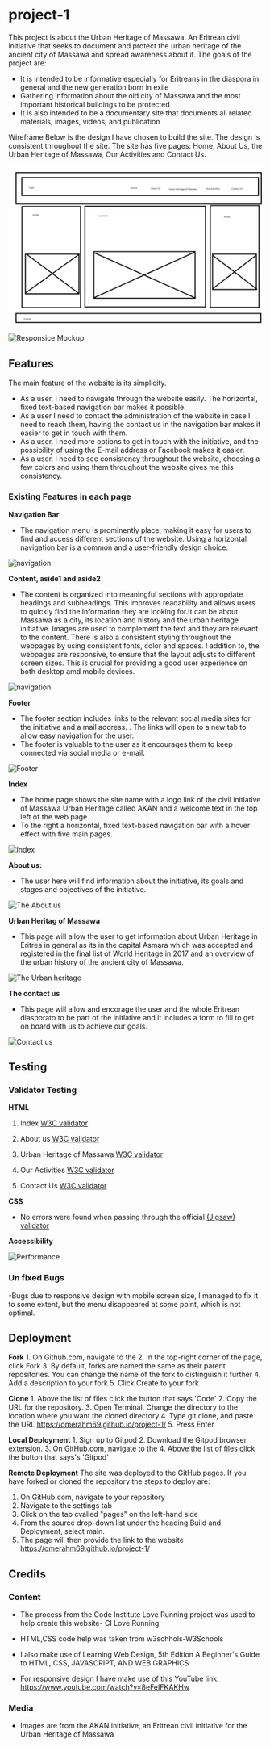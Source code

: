 # project-1
This project is about the Urban Heritage of Massawa. An Eritrean civil initiative that seeks to document and protect the urban heritage of the ancient city of Massawa and spread awareness about it.
The goals of the project are:
- It is intended to be informative especially for Eritreans in the diaspora in general and the new generation born in exile
- Gathering information about the old city of Massawa and the most important historical buildings to be protected
- It is also intended to be a documentary site that documents all related materials, images, videos, and publication

Wireframe Below is the design I have chosen to build the site. The design is consistent throughout the site. The site has five pages: Home, About Us, the Urban Heritage of Massawa, Our Activities and Contact Us.


![Wireframe](https://github.com/omerahm69/project-1/blob/main/assets/images/Webdesign.png)

![Responsice Mockup](https://github.com/omerahm69/project-1/blob/main/assets/images/Sk%C3%A4rmbild%202024-07-31%20203313_responsive.png)

## Features
The main feature of the website is its simplicity.
- As a user, I need to navigate through the website easily. The horizontal, fixed text-based navigation bar makes it possible.
- As a user I need to contact the administration of the website in case I need to reach them, having the contact us in the navigation bar makes it easier to get in touch with them.
- As a user, I need more options to get in touch with the initiative, and the possibility of using the E-mail address or Facebook makes it easier.
- As a user, I need to see consistency throughout the website, choosing a few colors and using them throughout the website gives me this consistency.

### Existing Features in each page 

 __Navigation Bar__

- The navigation menu is prominently place, making it easy for users to find and access different sections of the website. Using a horizontal navigation bar is a common and a user-friendly design choice.

![navigation](https://github.com/user-attachments/assets/e41573a8-d520-467d-9d5a-fa4567e05eef)

__Content, aside1 and aside2__
- The content is organized into meaningful sections with appropriate headings and subheadings. This improves readability and allows users to quickly find the information they are looking for.It can be about Massawa as a city, its location and history and the urban heritage initiative. Images are used to complement the text and they are relevant to the content.
There is also a consistent styling throughout the webpages by using consistent fonts, color and spaces.
I addition to, the webpages are responsive, to ensure that the layout adjusts to different screen sizes. This is crucial for providing a good user experience on both desktop amd mobile devices.

![navigation](https://github.com/omerahm69/project-1/blob/main/assets/images/Sk%C3%A4rmbild%202024-08-01%20083944_content.png)


__Footer__
  - The footer section includes links to the relevant social media sites for the initiative and a mail address.
  . The links will open to a new tab to allow easy navigation for the user.
  - The footer is valuable to the user as it encourages them to keep connected via social media or e-mail.

![Footer](https://github.com/omerahm69/project-1/blob/main/assets/images/Sk%C3%A4rmbild%202024-08-01%20085655_footer.png)
    
__Index__
  
- The home page shows the site name with a logo link of the civil initiative of Massawa Urban Heritage called AKAN and a welcome text in the top left of the web page.
- To the right a horizontal, fixed text-based navigation bar with a hover effect with five main pages.

![Index](https://github.com/omerahm69/project-1/blob/main/assets/images/Sk%C3%A4rmbild%202024-08-01%20083731_index_2.png)

 __About us:__

  - The user here will find information about the initiative, its goals and stages and objectives of the initiative.

![The About us](https://github.com/omerahm69/project-1/blob/main/assets/images/Sk%C3%A4rmbild%202024-07-31%20115418_aboutus_html.png)

 __Urban Heritag of Massawa__

  - This page will allow the user to get information about Urban Heritage in Eritrea in general as its in the capital Asmara which was accepted and registered in the final list of World Heritage in 2017 and an overview of the urban history of the ancient city of Massawa. 

![The Urban heritage](https://github.com/user-attachments/assets/ab46eef6-4fee-4840-aaff-d6a48f6fe3b7)

 __The contact us__ 

  - This page will allow and encorage the user and the whole Eritrean diasporato to be part of the initiative and it includes a form to fill to get on board with us to achieve our goals.

![Contact us](https://github.com/omerahm69/project-1/blob/main/assets/images/Sk%C3%A4rmbild%202024-07-31%20115655_contact_us.png)


## Testing 

### Validator Testing
 __HTML__ 
   
  1. Index
 [W3C validator](https://validator.w3.org/nu/?doc=https%3A%2F%2Fomerahm69.github.io%2Fproject-1%2Findex.html)
  2. About us
 [W3C validator](https://validator.w3.org/nu/doc=https%3A%2F%2Fomerahm69.github.io%2Fproject-1%2Fabout-us.html)

  3. Urban Heritage of Massawa
 [W3C validator](https://validator.w3.org/nu/?showsource=yes&doc=https%3A%2F%2Fomerahm69.github.io%2Fproject-1%2Furban-heritage-of-massawa.html#l41c148)
  4. Our Activities
 [W3C validator](https://validator.w3.org/nu/?showsource=yes&doc=https%3A%2F%2Fomerahm69.github.io%2Fproject-1%2Four-activities.html#l41c148)

  5. Contact Us
 [W3C validator](https://validator.w3.org/nu/?doc=https%3A%2F%2Fomerahm69.github.io%2Fproject-1%2Fcontact-us.html#l41c148)

 __CSS__ 
 
  - No errors were found when passing through the official
    [(Jigsaw) validator](https://jigsaw.w3.org/css-validator/validator?uri=https%3A%2F%2Fomerahm69.github.io%2Fproject-1%2F&profile=css3svg&usermedium=all&warning=1&vextwarning=&lang=sv)
 
 __Accessibility__
  
![Performance](https://github.com/user-attachments/assets/787e0d01-8a9b-4246-bde3-ccef679d29b4)

### Un fixed Bugs
-Bugs due to responsive design with mobile screen size, I managed to fix it to some extent, but the menu disappeared at some point, which is not optimal.  

## Deployment
  
__Fork__
    1. On Github.com, navigate to the 
    2. In the top-right corner of the page, click Fork
    3. By default, forks are named the same as their parent repositories. You can change the   name of the fork to   distinguish it further
    4. Add a description to your fork
    5. Click Create to your fork

 __Clone__
    1. Above the list of files click the button that says 'Code'
    2. Copy the URL for the repository.
    3. Open Terminal. Change the directory to the location where you want the cloned directory
    4. Type git clone, and paste the URL https://omerahm69.github.io/project-1/
    5. Press Enter

 __Local Deployment__
    1. Sign up to Gitpod
    2. Download the Gitpod browser extension.
    3. On GitHub.com, navigate to the
    4. Above the list of files click the button that says's 'Gitpod'

 __Remote Deployment__
    The site was deployed to the GitHub pages. If you have forked or cloned the repository the steps to deploy are:
   1. On GitHub.com, navigate to your repository
   2. Navigate to the settings tab
   3. Click on the tab cvalled "pages" on the left-hand side
   4. From the source drop-down list under the heading Build and Deployment, select main.
   5. The page will then provide the link to the website https://omerahm69.github.io/project-1/
      
## Credits 

### Content 
- The process from the Code Institute Love Running project was used to help create this website- CI Love Running
- HTML,CSS code help was taken from w3schhols-W3Schools

- I also make use of Learning Web Design, 5th Edition
  A Beginner's Guide to HTML, CSS, JAVASCRIPT, AND WEB GRAPHICS
- For responsive design I have make use of this YouTube link:
  https://www.youtube.com/watch?v=8eFeIFKAKHw
  
 

### Media

- Images are from the AKAN initiative, an Eritrean civil initiative for the Urban Heritage of Massawa

 
